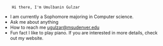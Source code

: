         Hi there, I'm Umulbanin Gulzar
- I am currently a Sophomore majoring in Computer science.
- Ask me about anything
- How to reach me ugulzar@msudenver.edu
- Fun fact I like to play piano.
If you are interested in more details, check out my website. 
